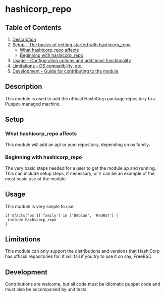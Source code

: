 # hashicorp_repo

## Table of Contents

1. [Description](#description)
1. [Setup - The basics of getting started with hashicorp_repo](#setup)
    * [What hashicorp_repo affects](#what-hashicorp_repo-affects)
    * [Beginning with hashicorp_repo](#beginning-with-hashicorp_repo)
1. [Usage - Configuration options and additional functionality](#usage)
1. [Limitations - OS compatibility, etc.](#limitations)
1. [Development - Guide for contributing to the module](#development)

## Description

This module is used to add the official HashiCorp package repository to a
Puppet-managed machine.

## Setup

### What hashicorp_repo affects

This module will add an apt or yum repository, depending on os family.

### Beginning with hashicorp_repo

The very basic steps needed for a user to get the module up and running. This
can include setup steps, if necessary, or it can be an example of the most basic
use of the module.

## Usage

This module is very simple to use.

```puppet
if $facts['os']['family'] in ['Debian', 'RedHat'] {
 include hashicorp_repo
}
```

## Limitations

This module can only support the distributions and versions that HashiCorp
has official repositories for. It will fail if you try to use it on say,
FreeBSD.

## Development

Contributions are welcome, but all code must be idiomatic puppet code and must
also be accompanied by unit tests.
